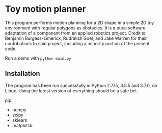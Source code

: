 # Toy motion planner
This program performs motion planning for a 2D shape in a simple 2D toy environment with regular polygons as obstacles. It is a pure-software adaptation of a component from an applied robotics project. Credit to Benjamin Burgess-Limerick, Rudraksh Goel, and Jake Warren for their contributions to said project, including a minority portion of the present code.

Run a demo with `python main.py`

## Installation
The program has been run successfully in Python 2.7.15, 3.5.5 and 3.7.0, on Linux. Using the latest version of everything should be a safe bet.

pip
- numpy
- scipy
- sklearn
- matplotlib

